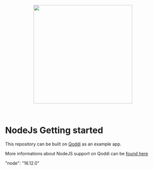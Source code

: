 <p align="center"><a href="https://qoddi.com"><img align="center" style="width:320px" src="https://devcenter.qoddi.com/wp-content/uploads/2021/11/800px-transparent-logo.png"/></a></p><br/>

# NodeJs Getting started

This repository can be built on [Qoddi](https://qoddi.com) as an example app.

More informations about NodeJS support on Qoddi can be <a href="https://devcenter.qoddi.com/node-js/">found here</a>

"node": "16.12.0"